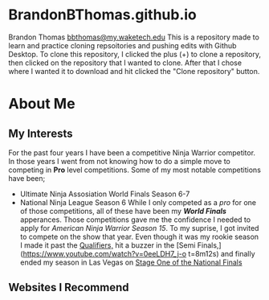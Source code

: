 # BrandonBThomas.github.io
Brandon Thomas
bbthomas@my.waketech.edu
This is a repository made to learn and practice cloning repsoitories and pushing edits with Github Desktop.
To clone this repository, I clicked the plus (+) to clone a repository, then clicked on the repository that I wanted to clone. After that I chose where I wanted it to download and hit clicked the "Clone repository" button.
# About Me
## My Interests
For the past four years I have been a competitive Ninja Warrior competitor. In those years I went from not knowing how to do a simple move to competing in **Pro** level competitions. Some of my most notable competitions have been; 
 * Ultimate Ninja Assosiation World Finals Season 6-7
 * National Ninja League Season 6
 While I only competed as a _pro_ for one of those competitions, all of these have been my **_World Finals_** apperances.
Those competitions gave me the confidence I needed to apply for _American Ninja Warrior Season 15_. To my suprise, I got invited to compete on the show that year. Even though it was my rookie season I made it past the [Qualifiers,]() hit a buzzer in the [Semi Finals,](https://www.youtube.com/watch?v=0eeLDH7_j-o t=8m12s) and finally ended my season in Las Vegas on [Stage One of the National Finals]()
## Websites I Recommend